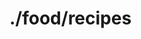 <!--default-index-->

<style>
  a#to-local-index-page {
    display: none;
  }

  a#up-one-directory {
    display: inline;
  }
</style>

# ./food/recipes

<!--%links .-->